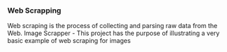 ### Web Scrapping 
Web scraping is the process of collecting and parsing raw data from the Web.
Image Scrapper - 
This project has the purpose of illustrating a very basic example of web scraping for images
